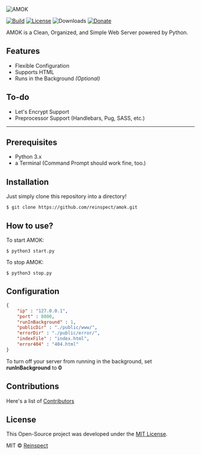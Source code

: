 ![AMOK](https://image.prntscr.com/image/861SmuubRlS2DpZ6of7n-g.png)

[![Build](https://travis-ci.org/reinspect/amok.svg?branch=master)](https://travis-ci.org/reinspect/amok) [![License](https://img.shields.io/github/license/reinspect/amok.svg)](https://github.com/reinspect/amok/blob/master/LICENSE) ![Downloads](https://img.shields.io/github/downloads/reinspect/amok/total.svg) [![Donate](https://img.shields.io/badge/Donate-PayPal-009cde.svg)](https://paypal.me/reinspect)

AMOK is a Clean, Organized, and Simple Web Server powered by Python.
## Features
- Flexible Configuration
- Supports HTML
- Runs in the Background *(Optional)*

## To-do
- Let's Encrypt Support
- Preprocessor Support (Handlebars, Pug, SASS, etc.)
---
## Prerequisites
- Python 3.x
- a Terminal (Command Prompt should work fine, too.)

## Installation
Just simply clone this repository into a directory!
```git
$ git clone https://github.com/reinspect/amok.git
```

## How to use?
To start AMOK:
```shell
$ python3 start.py
```
To stop AMOK:
```shell
$ python3 stop.py
```

## Configuration
```json
{
	"ip" : "127.0.0.1",
	"port" : 8000,
	"runInBackground" : 1,
	"publicDir" : "./public/www/",
	"errorDir" : "./public/error/",
	"indexFile" : "index.html",
	"error404" : "404.html"
}
```
To turn off your server from running in the background, set **runInBackground** to **0**

## Contributions
Here's a list of [Contributors](https://github.com/reinspect/amok/graphs/contributors)

## License
This Open-Source project was developed under the [MIT License](https://github.com/reinspect/amok/blob/master/LICENSE).

MIT © [Reinspect](https://github.com/reinspect)